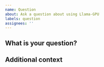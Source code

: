 ```yaml
---
name: Question
about: Ask a question about using Llama-GPU
labels: question
assignees: ''
---
```


## What is your question?

<!-- Please describe your question clearly. If it’s about usage, consider posting in Discussions instead! -->

## Additional context

<!-- Add any other context or screenshots about your question here. --> 